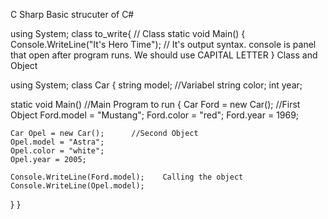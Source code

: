 C Sharp
Basic strucuter of C#

  using System;
   class to_write{                // Class 
    static void Main() {
        Console.WriteLine("It's Hero Time");    // It's output syntax. console is panel that open after program runs. We should use CAPITAL LETTER 
           }
Class and Object

using System;
class Car 
{
  string model;         //Variabel
  string color;
  int year;

  static void Main()    //Main Program to run
  {
    Car Ford = new Car();        //First Object
    Ford.model = "Mustang";
    Ford.color = "red";
    Ford.year = 1969;

    Car Opel = new Car();      //Second Object
    Opel.model = "Astra";
    Opel.color = "white";
    Opel.year = 2005;

    Console.WriteLine(Ford.model);    Calling the object
    Console.WriteLine(Opel.model);
  }
}
